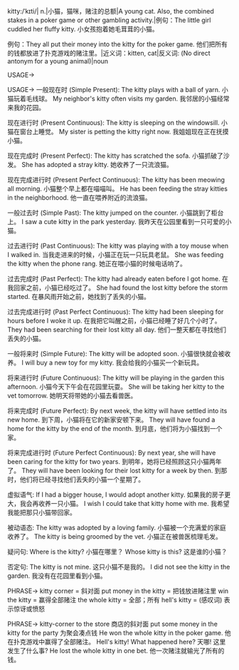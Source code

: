 kitty:/ˈkɪti/| n.|小猫，猫咪，赌注的总额|A young cat.  Also, the combined stakes in a poker game or other gambling activity.|例句：The little girl cuddled her fluffy kitty. 小女孩抱着她毛茸茸的小猫。

例句：They all put their money into the kitty for the poker game. 他们把所有的钱都放进了扑克游戏的赌注里。|近义词：kitten, cat|反义词: (No direct antonym for a young animal)|noun


USAGE->

USAGE->
一般现在时 (Simple Present):
The kitty plays with a ball of yarn. 小猫玩着毛线球。
My neighbor's kitty often visits my garden. 我邻居的小猫经常来我的花园。


现在进行时 (Present Continuous):
The kitty is sleeping on the windowsill. 小猫在窗台上睡觉。
My sister is petting the kitty right now. 我姐姐现在正在抚摸小猫。


现在完成时 (Present Perfect):
The kitty has scratched the sofa. 小猫抓破了沙发。
She has adopted a stray kitty. 她收养了一只流浪猫。


现在完成进行时 (Present Perfect Continuous):
The kitty has been meowing all morning. 小猫整个早上都在喵喵叫。
He has been feeding the stray kitties in the neighborhood. 他一直在喂养附近的流浪猫。


一般过去时 (Simple Past):
The kitty jumped on the counter. 小猫跳到了柜台上。
I saw a cute kitty in the park yesterday. 我昨天在公园里看到一只可爱的小猫。


过去进行时 (Past Continuous):
The kitty was playing with a toy mouse when I walked in. 当我走进来的时候，小猫正在玩一只玩具老鼠。
She was feeding the kitty when the phone rang. 她正在喂小猫的时候电话响了。


过去完成时 (Past Perfect):
The kitty had already eaten before I got home. 在我回家之前，小猫已经吃过了。
She had found the lost kitty before the storm started. 在暴风雨开始之前，她找到了丢失的小猫。


过去完成进行时 (Past Perfect Continuous):
The kitty had been sleeping for hours before I woke it up. 在我把它叫醒之前，小猫已经睡了好几个小时了。
They had been searching for their lost kitty all day. 他们一整天都在寻找他们丢失的小猫。


一般将来时 (Simple Future):
The kitty will be adopted soon. 小猫很快就会被收养。
I will buy a new toy for my kitty. 我会给我的小猫买一个新玩具。


将来进行时 (Future Continuous):
The kitty will be playing in the garden this afternoon. 小猫今天下午会在花园里玩耍。
She will be taking her kitty to the vet tomorrow. 她明天将带她的小猫去看兽医。


将来完成时 (Future Perfect):
By next week, the kitty will have settled into its new home. 到下周，小猫将在它的新家安顿下来。
They will have found a home for the kitty by the end of the month. 到月底，他们将为小猫找到一个家。


将来完成进行时 (Future Perfect Continuous):
By next year, she will have been caring for the kitty for two years. 到明年，她将已经照顾这只小猫两年了。
They will have been looking for their lost kitty for a week by then. 到那时，他们将已经寻找他们丢失的小猫一个星期了。


虚拟语气:
If I had a bigger house, I would adopt another kitty. 如果我的房子更大，我会再收养一只小猫。
I wish I could take that kitty home with me. 我希望我能把那只小猫带回家。


被动语态:
The kitty was adopted by a loving family. 小猫被一个充满爱的家庭收养了。
The kitty is being groomed by the vet. 小猫正在被兽医梳理毛发。


疑问句:
Where is the kitty? 小猫在哪里？
Whose kitty is this? 这是谁的小猫？


否定句:
The kitty is not mine. 这只小猫不是我的。
I did not see the kitty in the garden. 我没有在花园里看到小猫。


PHRASE->
kitty corner = 斜对面
put money in the kitty = 把钱放进赌注里
win the kitty = 赢得全部赌注
the whole kitty = 全部；所有
hell's kitty =  (感叹词) 表示惊讶或愤怒


PHRASE->
kitty-corner to the store 商店的斜对面
put some money in the kitty for the party 为聚会凑点钱
He won the whole kitty in the poker game. 他在扑克游戏中赢得了全部赌注。
Hell's kitty! What happened here? 天哪! 这里发生了什么事?
He lost the whole kitty in one bet. 他一次赌注就输光了所有的钱。
